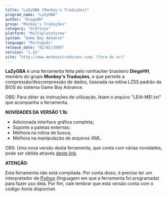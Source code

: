 ```yaml
---
title: "LaZyGBA (Monkey's Traduções)"
program_name: "LaZyGBA"
author: "DiegoHH"
group: "Monkey's Traduções"
category: "Gráficos"
platform: "Multiplataforma"
system: "Game Boy Advance"
language: "Português"
release_date: "02/02/2009"
version: "1.1b"
site: "http://www.monkeystraducoes.com/ (fora do ar)"
---
```

<b>LaZyGBA</b> é uma ferramenta feita pelo romhacker brasileiro <b>DiegoHH</b>, membro do grupo <b>Monkey's Traduções</b>, e que permite a compressão/descompressão de dados, baseada na rotina LZSS padrão da BIOS do sistema Game Boy Advance.

OBS: Para obter as instruções de utilização, leiam o arquivo "LEIA-ME!.txt" que acompanha a ferramenta.

<b>NOVIDADES DA VERSÃO 1.1b</b>:

- Adicionada interface gráfica completa;
- Suporte a paletas externas;
- Melhora na rotina de busca;
- Melhora na manipulação de arquivos XML.

OBS: Uma nova versão desta ferramenta, que conta com várias novidades, pode ser obtida através <a href="https://romhackers.org/utilitarios/graficos/lazynds/">deste link</a>.

<b>ATENÇÃO</b>:

Esta ferramenta não está compilada. Por conta disso, é preciso ter um interpretador de <a href="http://www.python.org/">Python</a> (linguagem em que a ferramenta foi programada) para fazer uso dela. Por fim, vale lembrar que esta versão conta com o código-fonte disponível.
